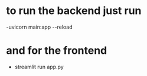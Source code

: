 # to run the backend just run 
-uvicorn main:app --reload
# and for the frontend
- streamlit run app.py

